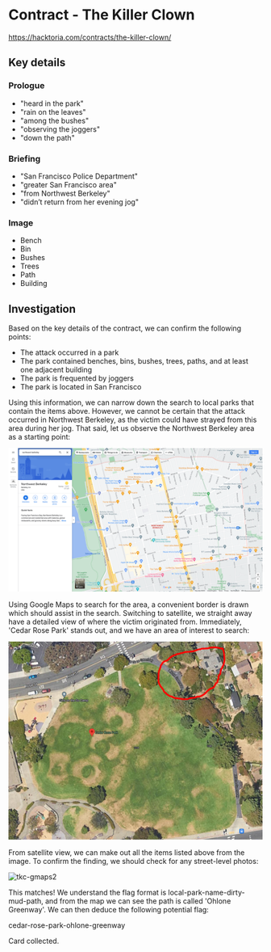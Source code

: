 # Contract - The Killer Clown

https://hacktoria.com/contracts/the-killer-clown/

## Key details

### Prologue

- "heard in the park"
- "rain on the leaves"
- "among the bushes"
- "observing the joggers"
- "down the path"

### Briefing

- "San Francisco Police Department"
- "greater San Francisco area"
- "from Northwest Berkeley"
- "didn’t return from her evening jog"

### Image

- Bench
- Bin
- Bushes
- Trees
- Path
- Building

## Investigation

Based on the key details of the contract, we can confirm the following points:

- The attack occurred in a park
- The park contained benches, bins, bushes, trees, paths, and at least one adjacent building
- The park is frequented by joggers
- The park is located in San Francisco

Using this information, we can narrow down the search to local parks that contain the items above. However, we cannot be certain that the attack occurred in Northwest Berkeley, as the victim could have strayed from this area during her jog. That said, let us observe the Northwest Berkeley area as a starting point:

![tkc-gmaps](https://github.com/dominictory/hacktoria/blob/main/tkc-gmaps.PNG)

Using Google Maps to search for the area, a convenient border is drawn which should assist in the search. Switching to satellite, we straight away have a detailed view of where the victim originated from. Immediately, 'Cedar Rose Park' stands out, and we have an area of interest to search:

![tkc-gmaps1](https://github.com/dominictory/hacktoria/blob/main/tkc-gmaps1.PNG)

From satellite view, we can make out all the items listed above from the image. To confirm the finding, we should check for any street-level photos:

![tkc-gmaps2](https://github.com/dominictory/hacktoria/blob/main/tkc-gmaps2.PNG)

This matches! We understand the flag format is local-park-name-dirty-mud-path, and from the map we can see the path is called 'Ohlone Greenway'. We can then deduce the following potential flag:

cedar-rose-park-ohlone-greenway

Card collected.
